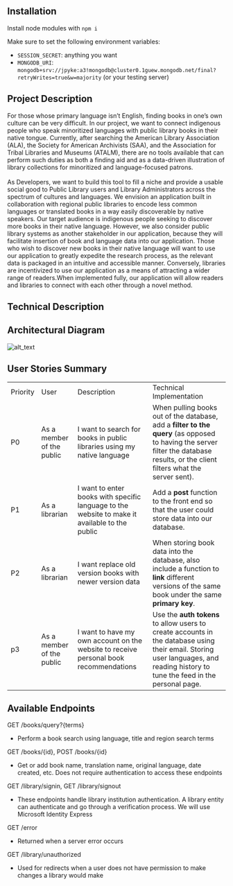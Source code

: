 ## Installation

Install node modules with `npm i`

Make sure to set the following environment variables:

- `SESSION_SECRET`: anything you want
- `MONGODB_URI`: `mongodb+srv://jpyke:a3!mongodb@cluster0.1guew.mongodb.net/final?retryWrites=true&w=majority` (or your testing server)

## Project Description 

For those whose primary language isn’t English, finding books in one’s own culture can be very difficult. In our project, we want to connect indigenous people who speak minoritized languages with public library books in their native tongue. Currently, after searching the American Library Association (ALA), the Society for American Archivists (SAA), and the Association for Tribal Libraries and Museums (ATALM), there are no tools available that can perform such duties as both a finding aid and as a data-driven illustration of library collections for minoritized and language-focused patrons. \
 \
As Developers, we want to build this tool to fill a niche and provide a usable social good to Public Library users and Library Administrators across the spectrum of cultures and languages. We envision an application built in collaboration with regional public libraries to encode less common languages or translated books in a way easily discoverable by native speakers. Our target audience is indigenous people seeking to discover more books in their native language. However, we also consider public library systems as another stakeholder in our application, because they will facilitate insertion of book and language data into our application. Those who wish to discover new books in their native language will want to use our application to greatly expedite the research process, as the relevant data is packaged in an intuitive and accessible manner. Conversely, libraries are incentivized to use our application as a means of attracting a wider range of readers.When implemented fully, our application will allow readers and libraries to connect with each other through a novel method.


## Technical Description


## Architectural Diagram


![alt_text](readmeimages/image1.png "image_tooltip")



## User Stories Summary


<table>
  <tr>
   <td>Priority 
   </td>
   <td>User
   </td>
   <td>Description
   </td>
   <td>Technical Implementation
   </td>
  </tr>
  <tr>
   <td>P0
   </td>
   <td>As a member of the public
   </td>
   <td>I want to search for books in public libraries using my native language
   </td>
   <td>When pulling books out of the database, add a <strong>filter to the query</strong> (as opposed to having the server filter the database results, or the client filters what the server sent). 
   </td>
  </tr>
  <tr>
   <td>P1
   </td>
   <td>As a librarian
   </td>
   <td>I want to enter books with specific language to the website to make it available to the public
   </td>
   <td>Add a <strong>post</strong> function to the front end so that the user could store data into our database. 
   </td>
  </tr>
  <tr>
   <td>P2
   </td>
   <td>As a librarian
   </td>
   <td>I want replace old version books with newer version data
   </td>
   <td>When storing book data into the database, also include a function to <strong>link</strong> different versions of the same book under the same <strong>primary key</strong>.
   </td>
  </tr>
  <tr>
   <td>p3
   </td>
   <td>As a member of the public
   </td>
   <td>I want to have my own account on the website to receive personal book recommendations
   </td>
   <td>Use the <strong>auth tokens</strong> to allow users to create accounts in the database using their email. Storing user languages, and reading history to tune the feed in the personal page. 
   </td>
  </tr>
</table>


 


## Available Endpoints

GET /books/query?{terms}



* Perform a book search using language, title and region search terms

GET /books/{id}, POST /books/{id}



* Get or add book name, translation name, original language, date created, etc. Does not require authentication to access these endpoints

GET /library/signin, GET /library/signout



* These endpoints handle library institution authentication. A library entity can authenticate and go through a verification process. We will use Microsoft Identity Express

GET /error 



* Returned when a server error occurs

GET /library/unauthorized



* Used for redirects when a user does not have permission to make changes a library would make